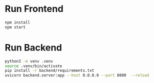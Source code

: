 # Run Frontend

```bash
npm install
npm start
```

# Run Backend
```bash
python3 -m venv .venv
source .venv/bin/activate
pip install -r backend/requirements.txt
uvicorn backend.server:app --host 0.0.0.0 --port 8000  --reload 
```






















